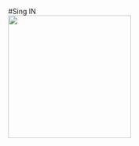 
#Sing IN <br/>
<img src=https://user-images.githubusercontent.com/89621808/209249386-79950e51-2a5b-4e48-a84d-1b25cc8d1572.png width="250">

<br/>

